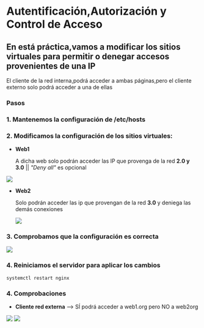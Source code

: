 # Autentificación,Autorización y Control de Acceso
## En está práctica,vamos a modificar los sitios virtuales para permitir o denegar accesos provenientes de una IP

El cliente de la red interna,podrá acceder a ambas páginas,pero el cliente externo solo podrá acceder a una de ellas

### Pasos

### 1. Mantenemos la configuración de **/etc/hosts**

### 2. Modificamos la configuración de los sitios virtuales:

  * **Web1**
  
    A dicha web solo podrán acceder las IP que provenga de la red **2.0 y 3.0** || *"Deny all"* es opcional
    
   ![](https://github.com/jesusromero92/NGINX/blob/main/Fotos/6.4-web1.png)
   
  * **Web2**
  
    Solo podrán acceder las ip que provengan de la red **3.0** y deniega las demás conexiones
    
    ![](https://github.com/jesusromero92/NGINX/blob/main/Fotos/6.4-web2.png)
    

### 3. Comprobamos que la configuración es correcta

![](https://github.com/jesusromero92/NGINX/blob/main/Fotos/5.6.png)

### 4. Reiniciamos el servidor para aplicar los cambios

```systemctl restart nginx```

### 4. Comprobaciones

  * **Cliente red externa** --> SÍ podrá acceder a web1.org pero NO a web2org
  
  ![](https://github.com/jesusromero92/NGINX/blob/main/Fotos/6.3.1-externa.png)
  ![](https://github.com/jesusromero92/NGINX/blob/main/Fotos/6.3.2-externa.png)

